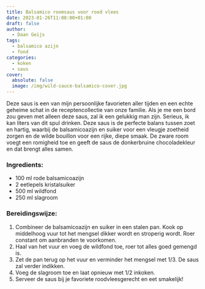 ```yaml
---
title: Balsamico roomsaus voor rood vlees
date: 2023-01-26T11:08:00+01:00
draft: false
author:
  - Daan Geijs
tags:
  - balsamico azijn
  - fond
categories:
  - koken
  - saus
cover:
  absolute: false
  image: /img/wild-sauce-balsamico-cover.jpg
---
```

Deze saus is een van mijn persoonlijke favorieten aller tijden en een echte geheime schat in de receptencollectie van onze familie. Als je me een bord zou geven met alleen deze saus, zal ik een gelukkig man zijn. Serieus, ik kan liters van dit spul drinken. Deze saus is de perfecte balans tussen zoet en hartig, waarbij de balsamicoazijn en suiker voor een vleugje zoetheid zorgen en de wilde bouillon voor een rijke, diepe smaak. De zware room voegt een romigheid toe en geeft de saus de donkerbruine chocoladekleur en dat brengt alles samen.
### Ingredients:

- 100 ml rode balsamicoazijn
- 2 eetlepels kristalsuiker
- 500 ml wildfond
- 250 ml slagroom

### Bereidingswijze:

1. Combineer de balsamicoazijn en suiker in een stalen pan. Kook op middelhoog vuur tot het mengsel dikker wordt en stroperig wordt. Roer constant om aanbranden te voorkomen.
2. Haal van het vuur en voeg de wildfond toe, roer tot alles goed gemengd is.
3. Zet de pan terug op het vuur en verminder het mengsel met 1/3. De saus zal verder indikken.
4. Voeg de slagroom toe en laat opnieuw met 1/2 inkoken.
5. Serveer de saus bij je favoriete roodvleesgerecht en eet smakelijk!